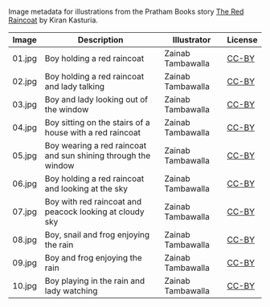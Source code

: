 Image metadata for illustrations from the Pratham Books story [The Red Raincoat](https://storyweaver.org.in/stories/369-the-red-raincoat) by Kiran Kasturia.

Image | Description | Illustrator | License
----- | ----------- | ----------- | -------
01.jpg | Boy holding a red raincoat | Zainab Tambawalla | [CC-BY](https://creativecommons.org/licenses/by/4.0/)
02.jpg | Boy holding a red raincoat and lady talking | Zainab Tambawalla | [CC-BY](https://creativecommons.org/licenses/by/4.0/)
03.jpg | Boy and lady looking out of the window  | Zainab Tambawalla | [CC-BY](https://creativecommons.org/licenses/by/4.0/)
04.jpg | Boy sitting on the stairs of a house with a red raincoat | Zainab Tambawalla | [CC-BY](https://creativecommons.org/licenses/by/4.0/)
05.jpg | Boy wearing a red raincoat and sun shining through the window | Zainab Tambawalla | [CC-BY](https://creativecommons.org/licenses/by/4.0/)
06.jpg | Boy holding a red raincoat and looking at the sky | Zainab Tambawalla | [CC-BY](https://creativecommons.org/licenses/by/4.0/)
07.jpg | Boy with red raincoat and peacock looking at cloudy sky | Zainab Tambawalla | [CC-BY](https://creativecommons.org/licenses/by/4.0/)
08.jpg | Boy, snail and frog enjoying the rain | Zainab Tambawalla | [CC-BY](https://creativecommons.org/licenses/by/4.0/)
09.jpg | Boy and frog enjoying the rain | Zainab Tambawalla | [CC-BY](https://creativecommons.org/licenses/by/4.0/)
10.jpg | Boy playing in the rain and lady watching | Zainab Tambawalla | [CC-BY](https://creativecommons.org/licenses/by/4.0/)